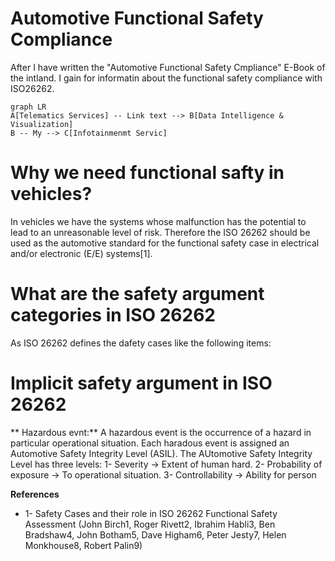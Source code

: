# Automotive Functional Safety Compliance

After I have written the "Automotive Functional Safety Cmpliance" E-Book of the intland. I gain for informatin about the functional safety compliance with ISO26262.
```mermaid
graph LR
A[Telematics Services] -- Link text --> B[Data Intelligence & Visualization]
B -- My --> C[Infotainmenmt Servic]
```

# Why we need functional safty in vehicles?

In vehicles we have the systems whose malfunction has the potential to lead to an unreasonable level of risk. Therefore the ISO 26262 should be used as the automotive standard for the functional safety case in electrical and/or electronic (E/E) systems[1]. 


# What are the safety argument categories in ISO 26262

As ISO 26262 defines the dafety cases like the following items:



# Implicit safety argument in ISO 26262

** Hazardous evnt:** A hazardous event is the occurrence of a hazard in particular operational situation. Each haradous event is assigned an Automotive Safety Integrity Level (ASIL).
The AUtomotive Safety Integrity Level has three levels:
1- Severity -> Extent of human hard.
2- Probability of exposure -> To operational situation.
3- Controllability -> Ability for person













**References**
- 1- Safety Cases and their role in ISO 26262 Functional Safety Assessment (John Birch1, Roger Rivett2, Ibrahim Habli3, Ben Bradshaw4, John Botham5, Dave
Higham6, Peter Jesty7, Helen Monkhouse8, Robert Palin9)
<!--stackedit_data:
eyJoaXN0b3J5IjpbLTE1MzM3NDc1MzQsLTE5MzEyNzMxMDUsLT
ExMjU0MjM2ODcsNzc5Mjc2NDE0LC0zNDYyNzY0NTYsNzk1ODE2
MDE2LC00NDA4OTQ0MjgsLTkzMTI3NDI2NywzODgzMDMwNzhdfQ
==
-->